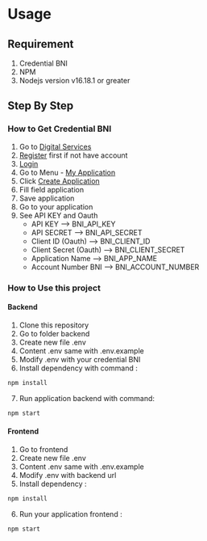 # Usage

## Requirement
1. Credential BNI
2. NPM
3. Nodejs version v16.18.1 or greater

## Step By Step
### How to Get Credential BNI
1. Go to [Digital Services](https://digitalservices.bni.co.id)
2. [Register](https://digitalservices.bni.co.id/en/component/apiportal/registration) first if not have account
3. [Login](https://digitalservices.bni.co.id/en/?option=com_users&view=login)
4. Go to Menu - [My Application](https://digitalservices.bni.co.id/en/profile-menu/apps)
5. Click [Create Application](https://digitalservices.bni.co.id/en/profile-menu/apps/application/create)
6. Fill field application
7. Save application
8. Go to your application
9. See API KEY and Oauth
    - API KEY --> BNI_API_KEY
    - API SECRET --> BNI_API_SECRET
    - Client ID (Oauth) --> BNI_CLIENT_ID
    - Client Secret (Oauth) --> BNI_CLIENT_SECRET
    - Application Name --> BNI_APP_NAME
    - Account Number BNI --> BNI_ACCOUNT_NUMBER


### How to Use this project
#### Backend
1. Clone this repository
2. Go to folder backend
3. Create new file .env
4. Content .env same with .env.example
5. Modify .env with your credential BNI
6. Install dependency with command : 
```javascript
npm install
```
7. Run application backend with command: 
```javascript
npm start
```



#### Frontend
1. Go to frontend
2. Create new file .env
3. Content .env same with .env.example
4. Modify .env with backend url
5. Install dependency : 
```javascript
npm install
```
6. Run your application frontend : 
```javascript
npm start
```
 